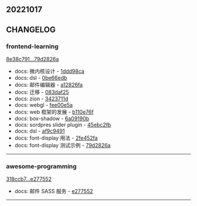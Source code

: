 ## 20221017

## CHANGELOG

### frontend-learning

[8e38c791...79d2826a](https://github.com/zhbhun/frontend-learning/compare/8e38c791...79d2826a)

* docs: 微内核设计 - [1ddd98ca](https://github.com/zhbhun/frontend-learning/commit/1ddd98cab72e1200f98258099acd00527e700c79)
* docs: dsl - [0be66edb](https://github.com/zhbhun/frontend-learning/commit/0be66edbb5eed67e8e464e1bbc70f51d2192cf2f)
* docs: 邮件编辑器 - [a12826fa](https://github.com/zhbhun/frontend-learning/commit/a12826fa5e24437616b2359ce9fb9b01c25e4f24)
* docs: 迁移 - [083daf25](https://github.com/zhbhun/frontend-learning/commit/083daf25b53681500ca5b83582352a21a2cdb3a3)
* docs: zion - [3423711d](https://github.com/zhbhun/frontend-learning/commit/3423711dc0c45c19c3df2669635878f2d90812a7)
* docs: webgl - [fee00e5a](https://github.com/zhbhun/frontend-learning/commit/fee00e5a3ab3dd8d296833dcf5750c1c58983ee0)
* docs:  web 框架的发展 - [b110e76f](https://github.com/zhbhun/frontend-learning/commit/b110e76febada917257bb0292cec0b68c1ed6f38)
* docs: box-shadow - [6a09190b](https://github.com/zhbhun/frontend-learning/commit/6a09190bbad721ff05073248fef32dfd1726ffb4)
* docs: sordpres slider plugin - [45ebc2fb](https://github.com/zhbhun/frontend-learning/commit/45ebc2fb1875cf36bcfa4422b55cddbe933d88e4)
* docs: dsl - [af9c9491](https://github.com/zhbhun/frontend-learning/commit/af9c9491c34ace7e475dcfef9b7692442532c6cb)
* docs: font-display 用法 - [2fe452fa](https://github.com/zhbhun/frontend-learning/commit/2fe452fa51459b896f30992792ff1fabe8bc8634)
* docs: font-display 测试示例 - [79d2826a](https://github.com/zhbhun/frontend-learning/commit/79d2826a4204daf7ba33d8377aa8e34e6c4d32ff)

---

### awesome-programming

[318ccb7...e277552](https://github.com/zhbhun/awesome-programming/compare/318ccb7...e277552)

* docs: 邮件 SASS 服务 - [e277552](https://github.com/zhbhun/awesome-programming/commit/e277552e63c3e853a2b40dce8b36ea6da9ca3236)

---

